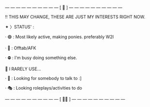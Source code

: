 — — — — — — — — — — [ 👥 ] — — — — — — — — — —

‼️ THIS MAY CHANGE, THESE ARE JUST MY INTERESTS RIGHT NOW.

✦ 〉STATUS' :

· 🟢 : Most likely active, making ponies. preferably W2I

· 🌙 : Offtab/AFK

· ⛔ : I'm busy doing something else.

📍 I RARELY USE...

· 💬 : Looking for somebody to talk to :]

· 🎭 : Looking roleplays/activities to do

— — — — — — — — — — [ 🥩🐾 ] — — — — — — — — — —
